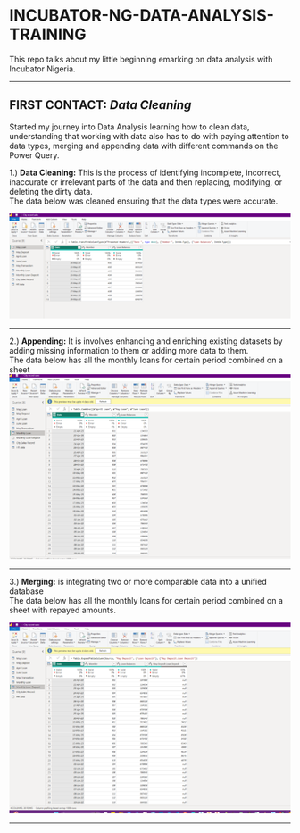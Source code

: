 # INCUBATOR-NG-DATA-ANALYSIS-TRAINING
This repo talks about my little beginning emarking on data analysis with Incubator Nigeria.
<br/> 
***

## FIRST CONTACT: _Data Cleaning_ <br/> 
Started my journey into Data Analysis learning how to clean data, understanding that working with data also has to do with paying attention to data types, merging and appending data with different commands on the Power Query.


1.) **Data Cleaning:** This is the process of identifying incomplete, incorrect, inaccurate or irrelevant parts of the data and then replacing, modifying, or deleting the dirty data. <br> The data below was cleaned ensuring that the data types were accurate.

![](DATAC1.png)
<br/> 
***
2.) **Appending:** It is involves enhancing and enriching existing datasets by adding missing information to them or adding more data to them. <br/> The data below has all the monthly loans for certain period combined on a sheet
<br/> 
![](DATAC2.png)
<br/> 

***
3.) **Merging:** is integrating two or more comparable data into a unified database <br/> The data below has all the monthly loans for certain period combined on a sheet with repayed amounts.
<br/> 

![](DATAC3.png)

***

